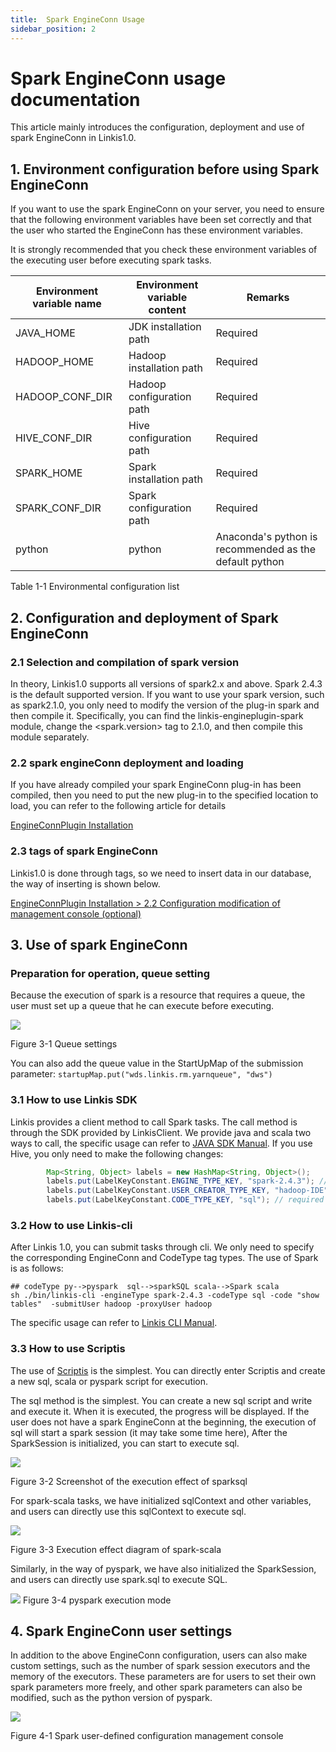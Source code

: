 ```yaml
---
title:  Spark EngineConn Usage
sidebar_position: 2
---
```



# Spark EngineConn usage documentation

This article mainly introduces the configuration, deployment and use of spark EngineConn in Linkis1.0.

## 1. Environment configuration before using Spark EngineConn

If you want to use the spark EngineConn on your server, you need to ensure that the following environment variables have been set correctly and that the user who started the EngineConn has these environment variables.

It is strongly recommended that you check these environment variables of the executing user before executing spark tasks.

| Environment variable name | Environment variable content | Remarks |
|---------------------------|------------------------------|------|
| JAVA_HOME | JDK installation path | Required |
| HADOOP_HOME | Hadoop installation path | Required |
| HADOOP_CONF_DIR | Hadoop configuration path | Required |
| HIVE_CONF_DIR | Hive configuration path | Required |
| SPARK_HOME | Spark installation path | Required |
| SPARK_CONF_DIR | Spark configuration path | Required |
| python | python | Anaconda's python is recommended as the default python |

Table 1-1 Environmental configuration list

## 2. Configuration and deployment of Spark EngineConn

### 2.1 Selection and compilation of spark version

In theory, Linkis1.0 supports all versions of spark2.x and above. Spark 2.4.3 is the default supported version. If you want to use your spark version, such as spark2.1.0, you only need to modify the version of the plug-in spark and then compile it. Specifically, you can find the linkis-engineplugin-spark module, change the \<spark.version\> tag to 2.1.0, and then compile this module separately.

### 2.2 spark engineConn deployment and loading

If you have already compiled your spark EngineConn plug-in has been compiled, then you need to put the new plug-in to the specified location to load, you can refer to the following article for details

[EngineConnPlugin Installation](deployment/engine_conn_plugin_installation.md) 

### 2.3 tags of spark EngineConn

Linkis1.0 is done through tags, so we need to insert data in our database, the way of inserting is shown below.

[EngineConnPlugin Installation > 2.2 Configuration modification of management console (optional)](deployment/engine_conn_plugin_installation.md) 

## 3. Use of spark EngineConn

### Preparation for operation, queue setting

Because the execution of spark is a resource that requires a queue, the user must set up a queue that he can execute before executing.

![](/Images/EngineUsage/queue-set.png)

Figure 3-1 Queue settings

You can also add the queue value in the StartUpMap of the submission parameter: `startupMap.put("wds.linkis.rm.yarnqueue", "dws")`

### 3.1 How to use Linkis SDK

Linkis  provides a client method to call Spark tasks. The call method is through the SDK provided by LinkisClient. We provide java and scala two ways to call, the specific usage can refer to [JAVA SDK Manual](user_guide/sdk_manual.md).
If you use Hive, you only need to make the following changes:
```java
        Map<String, Object> labels = new HashMap<String, Object>();
        labels.put(LabelKeyConstant.ENGINE_TYPE_KEY, "spark-2.4.3"); // required engineType Label
        labels.put(LabelKeyConstant.USER_CREATOR_TYPE_KEY, "hadoop-IDE");// required execute user and creator
        labels.put(LabelKeyConstant.CODE_TYPE_KEY, "sql"); // required codeType
```

### 3.2 How to use Linkis-cli

After Linkis 1.0, you can submit tasks through cli. We only need to specify the corresponding EngineConn and CodeType tag types. The use of Spark is as follows:
```shell
## codeType py-->pyspark  sql-->sparkSQL scala-->Spark scala
sh ./bin/linkis-cli -engineType spark-2.4.3 -codeType sql -code "show tables"  -submitUser hadoop -proxyUser hadoop
```
The specific usage can refer to [Linkis CLI Manual](user_guide/linkiscli_manual.md).


### 3.3 How to use Scriptis

The use of [Scriptis](https://github.com/WeBankFinTech/Scriptis) is the simplest. You can directly enter Scriptis and create a new sql, scala or pyspark script for execution.

The sql method is the simplest. You can create a new sql script and write and execute it. When it is executed, the progress will be displayed. If the user does not have a spark EngineConn at the beginning, the execution of sql will start a spark session (it may take some time here),
After the SparkSession is initialized, you can start to execute sql.

![](/Images/EngineUsage/sparksql-run.png)

Figure 3-2 Screenshot of the execution effect of sparksql

For spark-scala tasks, we have initialized sqlContext and other variables, and users can directly use this sqlContext to execute sql.

![](/Images/EngineUsage/scala-run.png)

Figure 3-3 Execution effect diagram of spark-scala

Similarly, in the way of pyspark, we have also initialized the SparkSession, and users can directly use spark.sql to execute SQL.

![](/Images/EngineUsage/pyspakr-run.png)
Figure 3-4 pyspark execution mode

## 4. Spark EngineConn user settings

In addition to the above EngineConn configuration, users can also make custom settings, such as the number of spark session executors and the memory of the executors. These parameters are for users to set their own spark parameters more freely, and other spark parameters can also be modified, such as the python version of pyspark.

![](/Images/EngineUsage/spark-conf.png)

Figure 4-1 Spark user-defined configuration management console
